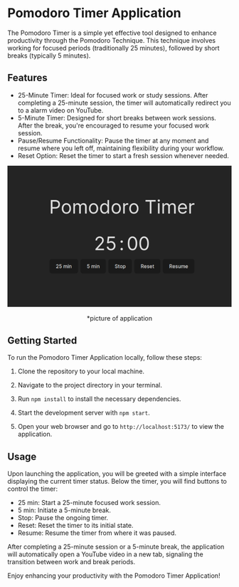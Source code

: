 # Pomodoro Timer Application

The Pomodoro Timer is a simple yet effective tool designed to enhance productivity through the Pomodoro Technique. This technique involves working for focused periods (traditionally 25 minutes), followed by short breaks (typically 5 minutes).

## Features

- 25-Minute Timer: Ideal for focused work or study sessions. After completing a 25-minute session, the timer will automatically redirect you to a alarm video on YouTube.
- 5-Minute Timer: Designed for short breaks between work sessions. After the break, you're encouraged to resume your focused work session.
- Pause/Resume Functionality: Pause the timer at any moment and resume where you left off, maintaining flexibility during your workflow.
- Reset Option: Reset the timer to start a fresh session whenever needed.

<div align="center">

![Alt:text](public/UI.svg)

\*picture of application

</div>

## Getting Started

To run the Pomodoro Timer Application locally, follow these steps:

1. Clone the repository to your local machine.

2. Navigate to the project directory in your terminal.
3. Run `npm install` to install the necessary dependencies.
4. Start the development server with `npm start`.
5. Open your web browser and go to `http://localhost:5173/` to view the application.

## Usage

Upon launching the application, you will be greeted with a simple interface displaying the current timer status. Below the timer, you will find buttons to control the timer:

- 25 min: Start a 25-minute focused work session.
- 5 min: Initiate a 5-minute break.
- Stop: Pause the ongoing timer.
- Reset: Reset the timer to its initial state.
- Resume: Resume the timer from where it was paused.

After completing a 25-minute session or a 5-minute break, the application will automatically open a YouTube video in a new tab, signaling the transition between work and break periods.

Enjoy enhancing your productivity with the Pomodoro Timer Application!
